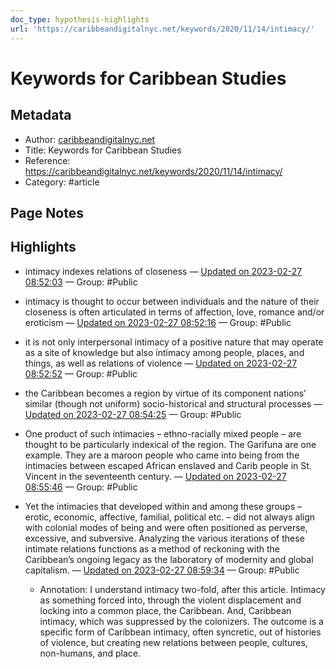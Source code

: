 ```yaml
---
doc_type: hypothesis-highlights
url: 'https://caribbeandigitalnyc.net/keywords/2020/11/14/intimacy/'
---
```


# Keywords for Caribbean Studies

## Metadata
- Author: [caribbeandigitalnyc.net]()
- Title: Keywords for Caribbean Studies
- Reference: https://caribbeandigitalnyc.net/keywords/2020/11/14/intimacy/
- Category: #article

## Page Notes
## Highlights
- intimacy indexes relations of closeness — [Updated on 2023-02-27 08:52:03](https://hyp.is/n65iXrZzEe25Aqu0S5s68g/caribbeandigitalnyc.net/keywords/2020/11/14/intimacy/) — Group: #Public

- intimacy is thought to occur between individuals and the nature of their closeness is often articulated in terms of affection, love, romance and/or eroticism — [Updated on 2023-02-27 08:52:16](https://hyp.is/p3LIpLZzEe2NTzdHUalmvg/caribbeandigitalnyc.net/keywords/2020/11/14/intimacy/) — Group: #Public

- it is not only interpersonal intimacy of a positive nature that may operate as a site of knowledge but also intimacy among people, places, and things, as well as relations of violence — [Updated on 2023-02-27 08:52:52](https://hyp.is/vRgQzrZzEe2uGHtJFnH_vw/caribbeandigitalnyc.net/keywords/2020/11/14/intimacy/) — Group: #Public

- the Caribbean becomes a region by virtue of its component nations’ similar (though not uniform) socio-historical and structural processes — [Updated on 2023-02-27 08:54:25](https://hyp.is/9BYW1LZzEe2qZ18bGMIV0Q/caribbeandigitalnyc.net/keywords/2020/11/14/intimacy/) — Group: #Public

- One product of such intimacies – ethno-racially mixed people – are thought to be particularly indexical of the region. The Garifuna are one example. They are a maroon people who came into being from the intimacies between escaped African enslaved and Carib people in St. Vincent in the seventeenth century. — [Updated on 2023-02-27 08:55:46](https://hyp.is/JIzIlLZ0Ee2NU-sWMBZb_w/caribbeandigitalnyc.net/keywords/2020/11/14/intimacy/) — Group: #Public

- Yet the intimacies that developed within and among these groups – erotic, economic, affective, familial, political etc. – did not always align with colonial modes of being and were often positioned as perverse, excessive, and subversive. Analyzing the various iterations of these intimate relations functions as a method of reckoning with the Caribbean’s ongoing legacy as the laboratory of modernity and global capitalism. — [Updated on 2023-02-27 08:59:34](https://hyp.is/CqyrurZ0Ee2pvt9aouXMkg/caribbeandigitalnyc.net/keywords/2020/11/14/intimacy/) — Group: #Public
    - Annotation: I understand intimacy two-fold, after this article.
      Intimacy as something forced into, through the violent displacement and locking into a common place, the Caribbean. And, Caribbean intimacy, which was suppressed by the colonizers. The outcome is a specific form of Caribbean intimacy, often syncretic, out of histories of violence, but creating new relations between people, cultures, non-humans, and place.




